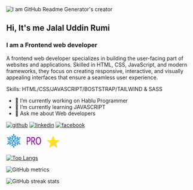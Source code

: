 ![I am GitHub Readme Generator's creator](https://scontent.fdac138-1.fna.fbcdn.net/v/t39.30808-6/540960074_122320332998002067_35708421024331716_n.png?stp=dst-png_s960x960&_nc_cat=108&ccb=1-7&_nc_sid=cc71e4&_nc_eui2=AeE8VUBPeT4vHy9CTAydGyz9TwyzOF98KaVPDLM4X3wppWHQbP8-pcOQ9WQEXti_lEHVDL8jzJUi_qkk6YOSTPqA&_nc_ohc=P3vH3-nIADIQ7kNvwE2T6uc&_nc_oc=AdkUqigR3DLmzzTyW4bze-tw6GkGNGp-f7LtG3b4i4Nq5pm20c5ea24FaIYu4_HGXlY&_nc_zt=23&_nc_ht=scontent.fdac138-1.fna&_nc_gid=_zxvwoll-Ztgmhd3_r9pLg&oh=00_AfVVpFjjsK7tudmKG9VPkhPcMGg8OzlnXo8i11hwXhKdMw&oe=68B78B8A)

## Hi, It's me Jalal Uddin Rumi
### I am a Frontend web developer


A frontend web developer specializes in building the user-facing part of websites and applications. Skilled in HTML, CSS, JavaScript, and modern frameworks, they focus on creating responsive, interactive, and visually appealing interfaces that ensure a seamless user experience.

Skills: HTML/CSS/JAVASCRIPT/BOSTSTRAP/TAILWIND & SASS

- 🔭 I’m currently working on Hablu Programmer 
- 🌱 I’m currently learning JAVASCRIPT 
- 💬 Ask me about Web developers   


[<img src='https://cdn.jsdelivr.net/npm/simple-icons@3.0.1/icons/github.svg' alt='github' height='40'>](https://github.com/Jibon-456798)  [<img src='https://cdn.jsdelivr.net/npm/simple-icons@3.0.1/icons/linkedin.svg' alt='linkedin' height='40'>](https://www.linkedin.com/in/Jalal_902374/)  [<img src='https://cdn.jsdelivr.net/npm/simple-icons@3.0.1/icons/facebook.svg' alt='facebook' height='40'>](https://www.facebook.com/Jalal-902374)  

<a href='https://archiveprogram.github.com/'><img src='https://raw.githubusercontent.com/acervenky/animated-github-badges/master/assets/acbadge.gif' width='40' height='40'></a> <a href='https://github.com/pricing'><img src='https://raw.githubusercontent.com/acervenky/animated-github-badges/master/assets/pro.gif' width='40' height='40'></a> <a href='https://stars.github.com/'><img src='https://raw.githubusercontent.com/acervenky/animated-github-badges/master/assets/starbadge.gif' width='35' height='35'></a> 

[![Top Langs](https://github-readme-stats.vercel.app/api/top-langs/?username=Jibon-456798)](https://github.com/anuraghazra/github-readme-stats)

![GitHub metrics](https://metrics.lecoq.io/Jalal-456798)  

![GitHub streak stats](https://streak-stats.demolab.com/?user=Jalal-456798)  

